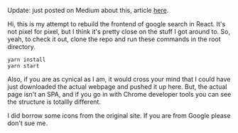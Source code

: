 
Update: just posted on Medium about this, article [here](https://leoware.medium.com/lessons-i-learned-rebuilding-the-google-search-frontend-in-react-2e9f004aa243).

Hi, this is my attempt to rebuild the frontend of google 
search in React. It's not pixel for pixel, but I think it's 
pretty close on the stuff I got around to. So, yeah, to check
it out, clone the repo and run these commands in the root 
directory.

```
yarn install
yarn start
```

Also, if you are as cynical as I am, it would cross your mind
that I could have just downloaded the actual webpage and 
pushed it up here. But, the actual page isn't an SPA, and if
you go in with Chrome developer tools you can see the 
structure is totallly different.

I did borrow some icons from the original site. If you are
from Google please don't sue me.
